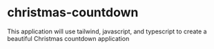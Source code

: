 # christmas-countdown
This application will use tailwind, javascript, and typescript to create a beautiful Christmas countdown application
